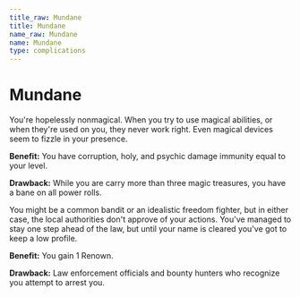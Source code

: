 ```yaml
---
title_raw: Mundane
title: Mundane
name_raw: Mundane
name: Mundane
type: complications
---
```


# Mundane

You're hopelessly nonmagical. When you try to use magical abilities, or when they're used on you, they never work right. Even magical devices seem to fizzle in your presence.

**Benefit:** You have corruption, holy, and psychic damage immunity equal to your level.

**Drawback:** While you are carry more than three magic treasures, you have a bane on all power rolls.

You might be a common bandit or an idealistic freedom fighter, but in either case, the local authorities don't approve of your actions. You've managed to stay one step ahead of the law, but until your name is cleared you've got to keep a low profile.

**Benefit:** You gain 1 Renown.

**Drawback:** Law enforcement officials and bounty hunters who recognize you attempt to arrest you.
